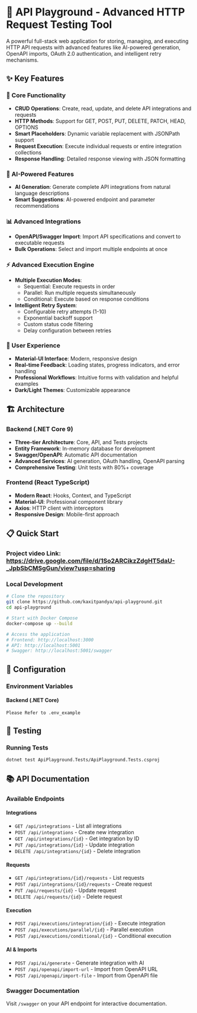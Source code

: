 # 🚀 API Playground - Advanced HTTP Request Testing Tool

A powerful full-stack web application for storing, managing, and executing HTTP API requests with advanced features like AI-powered generation, OpenAPI imports, OAuth 2.0 authentication, and intelligent retry mechanisms.

## ✨ Key Features

### 🔧 Core Functionality
- **CRUD Operations**: Create, read, update, and delete API integrations and requests
- **HTTP Methods**: Support for GET, POST, PUT, DELETE, PATCH, HEAD, OPTIONS
- **Smart Placeholders**: Dynamic variable replacement with JSONPath support
- **Request Execution**: Execute individual requests or entire integration collections
- **Response Handling**: Detailed response viewing with JSON formatting

### 🤖 AI-Powered Features
- **AI Generation**: Generate complete API integrations from natural language descriptions
- **Smart Suggestions**: AI-powered endpoint and parameter recommendations

### 📊 Advanced Integrations
- **OpenAPI/Swagger Import**: Import API specifications and convert to executable requests
- **Bulk Operations**: Select and import multiple endpoints at once

### ⚡ Advanced Execution Engine
- **Multiple Execution Modes**:
  - Sequential: Execute requests in order
  - Parallel: Run multiple requests simultaneously  
  - Conditional: Execute based on response conditions
- **Intelligent Retry System**:
  - Configurable retry attempts (1-10)
  - Exponential backoff support
  - Custom status code filtering
  - Delay configuration between retries


### 🎨 User Experience
- **Material-UI Interface**: Modern, responsive design
- **Real-time Feedback**: Loading states, progress indicators, and error handling
- **Professional Workflows**: Intuitive forms with validation and helpful examples
- **Dark/Light Themes**: Customizable appearance

## 🏗️ Architecture

### Backend (.NET Core 9)
- **Three-tier Architecture**: Core, API, and Tests projects
- **Entity Framework**: In-memory database for development
- **Swagger/OpenAPI**: Automatic API documentation
- **Advanced Services**: AI generation, OAuth handling, OpenAPI parsing
- **Comprehensive Testing**: Unit tests with 80%+ coverage

### Frontend (React TypeScript)
- **Modern React**: Hooks, Context, and TypeScript
- **Material-UI**: Professional component library
- **Axios**: HTTP client with interceptors
- **Responsive Design**: Mobile-first approach

## 📋 Quick Start

### Project video Link: https://drive.google.com/file/d/1So2ARCikzZdgHT5daU-_JpbSbCMSgGun/view?usp=sharing

### Local Development
```bash
# Clone the repository
git clone https://github.com/kaxitpandya/api-playground.git
cd api-playground

# Start with Docker Compose
docker-compose up --build

# Access the application
# Frontend: http://localhost:3000
# API: http://localhost:5001
# Swagger: http://localhost:5001/swagger
```

## 🔧 Configuration

### Environment Variables

#### Backend (.NET Core)
```Please Refer to .env_example```

## 🧪 Testing

### Running Tests
```dotnet test ApiPlayground.Tests/ApiPlayground.Tests.csproj```

## 📚 API Documentation

### Available Endpoints

#### Integrations
- `GET /api/integrations` - List all integrations
- `POST /api/integrations` - Create new integration
- `GET /api/integrations/{id}` - Get integration by ID
- `PUT /api/integrations/{id}` - Update integration
- `DELETE /api/integrations/{id}` - Delete integration

#### Requests
- `GET /api/integrations/{id}/requests` - List requests
- `POST /api/integrations/{id}/requests` - Create request
- `PUT /api/requests/{id}` - Update request
- `DELETE /api/requests/{id}` - Delete request

#### Execution
- `POST /api/executions/integration/{id}` - Execute integration
- `POST /api/executions/parallel/{id}` - Parallel execution
- `POST /api/executions/conditional/{id}` - Conditional execution

#### AI & Imports
- `POST /api/ai/generate` - Generate integration with AI
- `POST /api/openapi/import-url` - Import from OpenAPI URL
- `POST /api/openapi/import-file` - Import from OpenAPI file

### Swagger Documentation
Visit `/swagger` on your API endpoint for interactive documentation.

